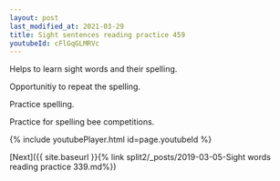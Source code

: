```yaml
---
layout: post
last_modified_at: 2021-03-29
title: Sight sentences reading practice 459
youtubeId: cFlGqGLMRVc
---
```

 
 
Helps to learn sight words and their spelling.

Opportunitiy to repeat the spelling. 

Practice spelling. 
 
Practice for spelling bee competitions. 
 
{% include youtubePlayer.html id=page.youtubeId %}
 
 

[Next]({{ site.baseurl }}{% link  split2/_posts/2019-03-05-Sight words reading practice 339.md%})
 
